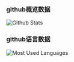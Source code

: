 ### github概览数据
![Github Stats](https://github-readme-stats.vercel.app/api?username=AlaskaChinese&show_icons=true&theme=gradient&count_private=true)

### github语言数据
![Most Used Languages](https://github-readme-stats.vercel.app/api/top-langs/?username=AlaskaChinese&theme=gradient&layout=compact)

<!--
**AlaskaChinese/AlaskaChinese** is a ✨ _special_ ✨ repository because its `README.md` (this file) appears on your GitHub profile.

Here are some ideas to get you started:

- 🔭 I’m currently working on ...
- 🌱 I’m currently learning ...
- 👯 I’m looking to collaborate on ...
- 🤔 I’m looking for help with ...
- 💬 Ask me about ...
- 📫 How to reach me: ...
- 😄 Pronouns: ...
- ⚡ Fun fact: ...
-->
